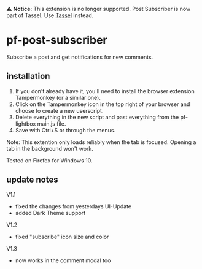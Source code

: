 **⚠ Notice**: This extension is no longer supported. Post Subscriber is now part of Tassel. Use [Tassel](https://github.com/Aki-108/Tassel) instead.

# pf-post-subscriber
Subscribe a post and get notifications for new comments.

## installation
1. If you don't already have it, you'll need to install the browser extension Tampermonkey (or a similar one).
2. Click on the Tampermonkey icon in the top right of your browser and choose to create a new userscript.
3. Delete everything in the new script and past everything from the pf-lightbox main.js file.
4. Save with Ctrl+S or through the menus.

Note: This extention only loads reliably when the tab is focused. Opening a tab in the background won't work.

Tested on Firefox for Windows 10.

## update notes
V1.1
- fixed the changes from yesterdays UI-Update
- added Dark Theme support

V1.2
- fixed "subscribe" icon size and color

V1.3
- now works in the comment modal too
